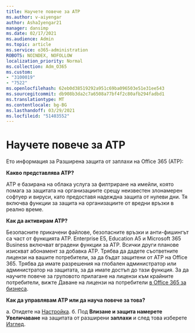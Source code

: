 ```yaml
---
title: Научете повече за ATP
ms.author: v-aiyengar
author: AshaIyengar21
manager: dansimp
ms.date: 02/17/2021
ms.audience: Admin
ms.topic: article
ms.service: o365-administration
ROBOTS: NOINDEX, NOFOLLOW
localization_priority: Normal
ms.collection: Adm_O365
ms.custom:
- "3100019"
- "7522"
ms.openlocfilehash: 62eb0d38519292a951c69ba096503e51e31ee543
ms.sourcegitcommit: db908b3da2c7a6508a77bf4f2c80afb294fadbd1
ms.translationtype: MT
ms.contentlocale: bg-BG
ms.lasthandoff: 03/29/2021
ms.locfileid: "51403552"
---
```

# <a name="learn-about-atp"></a>Научете повече за ATP

Ето информация за Разширена защита от заплахи на Office 365 (ATP):

**Какво представлява ATP?**

ATP е базирана на облака услуга за филтриране на имейли, която помага за защитата на организациите срещу неизвестен злонамерен софтуер и вируси, като предоставя надеждна защита от нулеви дни. Тя включва функции за защита на организациите от вредни връзки в реално време.

**Как да активирам ATP?**

Безопасните прикачени файлове, безопасните връзки и анти-фишингът са част от функцията ATP. Enterprise E5, Education A5 и Microsoft 365 Business включват вградени функции за ATP. Всички други планове изискват абонамент за добавка ATP. Трябва да дадете съответните лицензи на вашите потребители, за да бъдат защитени от ATP на Office 365. Трябва да имате разрешения на глобален администратор или администратор на защитата, за да имате достъп до тази функция. За да научите повече за груповото прилагане на лицензи към крайните потребители, вижте Даване на лицензи на потребители [в Office 365 за бизнеса](https://go.microsoft.com/fwlink/?linkid=2093435).

**Как да управлявам ATP или да науча повече за това?**

a. Отидете на [Настройка](https://go.microsoft.com/fwlink/p/?linkid=2075721).
б. Под **Влизане и защита намерете Увеличаване** на защитата от разширени **заплахи** и след това изберете [Изглед](https://go.microsoft.com/fwlink/?linkid=2109302).
